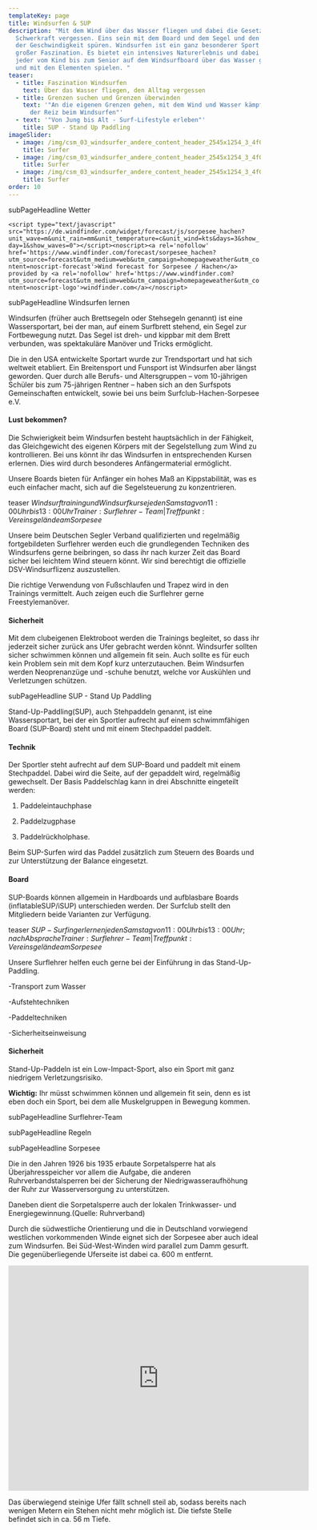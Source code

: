 ```yaml
---
templateKey: page
title: Windsurfen & SUP
description: "Mit dem Wind über das Wasser fliegen und dabei die Gesetze der
  Schwerkraft vergessen. Eins sein mit dem Board und dem Segel und den Rausch
  der Geschwindigkeit spüren. Windsurfen ist ein ganz besonderer Sport mit
  großer Faszination. Es bietet ein intensives Naturerlebnis und dabei kann
  jeder vom Kind bis zum Senior auf dem Windsurfboard über das Wasser gleiten
  und mit den Elementen spielen. "
teaser:
  - title: Faszination Windsurfen
    text: Über das Wasser fliegen, den Alltag vergessen
  - title: Grenzen suchen und Grenzen überwinden
    text: '"An die eigenen Grenzen gehen, mit dem Wind und Wasser kämpfen - das ist
      der Reiz beim Windsurfen"'
  - text: '"Von Jung bis Alt - Surf-Lifestyle erleben"'
    title: SUP - Stand Up Paddling
imageSlider:
  - image: /img/csm_03_windsurfer_andere_content_header_2545x1254_3_4f0319cc6b.jpg
    title: Surfer
  - image: /img/csm_03_windsurfer_andere_content_header_2545x1254_3_4f0319cc6b.jpg
    title: Surfer
  - image: /img/csm_03_windsurfer_andere_content_header_2545x1254_3_4f0319cc6b.jpg
    title: Surfer
order: 10
---
```

subPageHeadline Wetter

`<script type="text/javascript" src="https://de.windfinder.com/widget/forecast/js/sorpesee_hachen?unit_wave=m&unit_rain=mm&unit_temperature=c&unit_wind=kts&days=3&show_day=1&show_waves=0"></script><noscript><a rel='nofollow' href='https://www.windfinder.com/forecast/sorpesee_hachen?utm_source=forecast&utm_medium=web&utm_campaign=homepageweather&utm_content=noscript-forecast'>Wind forecast for Sorpesee / Hachen</a> provided by <a rel='nofollow' href='https://www.windfinder.com?utm_source=forecast&utm_medium=web&utm_campaign=homepageweather&utm_content=noscript-logo'>windfinder.com</a></noscript>`

subPageHeadline Windsurfen lernen

Windsurfen (früher auch Brettsegeln oder Stehsegeln genannt) ist eine Wassersportart, bei der man, auf einem Surfbrett stehend, ein Segel zur Fortbewegung nutzt. Das Segel ist dreh- und kippbar mit dem Brett verbunden, was  spektakuläre Manöver und Tricks ermöglicht. 

Die in den USA entwickelte Sportart wurde zur Trendsportart und hat sich weltweit etabliert. Ein Breitensport und Funsport ist Windsurfen aber längst geworden. Quer durch alle Berufs- und Altersgruppen – vom 10-jährigen Schüler bis zum 75-jährigen Rentner – haben sich an den Surfspots Gemeinschaften entwickelt, sowie bei uns beim Surfclub-Hachen-Sorpesee e.V.

#### Lust bekommen?

Die Schwierigkeit beim Windsurfen besteht hauptsächlich in der Fähigkeit, das Gleichgewicht des eigenen Körpers mit der Segelstellung zum Wind zu kontrollieren. Bei uns könnt ihr das Windsurfen in entsprechenden Kursen erlernen. Dies wird durch besonderes Anfängermaterial ermöglicht.

Unsere Boards bieten für Anfänger ein hohes Maß an Kippstabilität, was es euch einfacher macht, sich auf die Segelsteuerung zu konzentrieren.

teaser $Windsurftraining und Windsurfkurse$$jeden Samstag von 11:00 Uhr bis 13:00 Uhr$$Trainer: Surflehrer-Team | Treffpunkt: Vereinsgelände am Sorpesee$

Unsere beim Deutschen Segler Verband qualifizierten und regelmäßig fortgebildeten Surflehrer werden euch die grundlegenden Techniken des Windsurfens gerne beibringen, so dass ihr nach kurzer Zeit das Board sicher bei leichtem Wind steuern könnt. Wir sind berechtigt die offizielle DSV-Windsurflizenz auszustellen. 

Die richtige Verwendung von Fußschlaufen und Trapez wird in den Trainings vermittelt. Auch zeigen euch die Surflehrer gerne Freestylemanöver.

#### Sicherheit

Mit dem clubeigenen Elektroboot werden die Trainings begleitet, so dass ihr jederzeit sicher zurück ans Ufer gebracht werden könnt. Windsurfer sollten sicher schwimmen können und allgemein fit sein. Auch sollte es für euch kein Problem sein mit dem Kopf kurz unterzutauchen. Beim Windsurfen werden Neoprenanzüge und -schuhe benutzt, welche vor Auskühlen und Verletzungen schützen.

subPageHeadline SUP - Stand Up Paddling

Stand-Up-Paddling(SUP), auch Stehpaddeln genannt, ist eine Wassersportart, bei der ein Sportler aufrecht auf einem schwimmfähigen Board (SUP-Board) steht und mit einem Stechpaddel paddelt. 

#### Technik

Der Sportler steht aufrecht auf dem SUP-Board und paddelt mit einem Stechpaddel. Dabei wird die Seite, auf der gepaddelt wird, regelmäßig gewechselt. Der Basis Paddelschlag kann in drei Abschnitte eingeteilt werden:

1. Paddeleintauchphase

2. Paddelzugphase

3. Paddelrückholphase.

Beim SUP-Surfen wird das Paddel zusätzlich zum Steuern des Boards und zur Unterstützung der Balance eingesetzt.

#### Board

SUP-Boards können allgemein in Hardboards und aufblasbare Boards (inflatableSUP/iSUP) unterschieden werden. Der Surfclub stellt den Mitgliedern beide Varianten zur Verfügung.

teaser $SUP-Surfing erlernen$$jeden Samstag von 11:00 Uhr bis 13:00 Uhr; nach Absprache$$Trainer: Surflehrer-Team | Treffpunkt: Vereinsgelände am Sorpesee$

Unsere Surflehrer helfen euch gerne bei der Einführung in das Stand-Up-Paddling.

\-Transport zum Wasser

\-Aufstehtechniken

\-Paddeltechniken

\-Sicherheitseinweisung

#### Sicherheit

Stand-Up-Paddeln ist ein Low-Impact-Sport, also ein Sport mit ganz niedrigem Verletzungsrisiko.

**Wichtig:** Ihr müsst schwimmen können und allgemein fit sein, denn es ist eben doch ein Sport, bei dem alle Muskelgruppen in Bewegung kommen.

subPageHeadline Surflehrer-Team

subPageHeadline Regeln

subPageHeadline Sorpesee

Die in den Jahren 1926 bis 1935 erbaute Sorpetalsperre hat als Überjahresspeicher vor allem die Aufgabe, die anderen Ruhrverbandstalsperren bei der Sicherung der Niedrigwasseraufhöhung der Ruhr zur Wasserversorgung zu unterstützen.

Daneben dient die Sorpetalsperre auch der lokalen Trinkwasser- und Energiegewinnung.(Quelle: Ruhrverband)

Durch die südwestliche Orientierung und die in Deutschland vorwiegend westlichen vorkommenden Winde eignet sich der Sorpesee aber auch ideal zum Windsurfen. Bei Süd-West-Winden wird parallel zum Damm gesurft. Die gegenüberliegende Uferseite ist dabei ca. 600 m entfernt.

<iframe src="https://www.google.com/maps/embed?pb=!1m18!1m12!1m3!1d2446.51039983053!2d7.958427358259082!3d51.34908154165199!2m3!1f0!2f0!3f0!3m2!1i1024!2i768!4f13.1!3m3!1m2!1s0x47b95c19af97287d%3A0xab3381818de16baa!2sSurfclub%20Hachen-Sorpesee%20e.V!5e1!3m2!1sde!2sde!4v1596038656031!5m2!1sde!2sde" width="600" height="450" frameborder="0" style="border:0;" allowfullscreen="" aria-hidden="false" tabindex="0"></iframe>

Das überwiegend steinige Ufer fällt schnell steil ab, sodass bereits nach wenigen Metern ein Stehen nicht mehr möglich ist. Die tiefste Stelle befindet sich in ca. 56 m Tiefe.